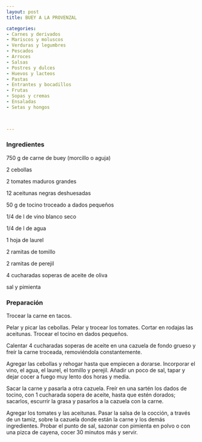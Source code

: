 ```yaml
---
layout: post
title: BUEY A LA PROVENZAL

categories:
- Carnes y derivados
- Mariscos y moluscos
- Verduras y legumbres
- Pescados
- Arroces
- Salsas
- Postres y dulces
- Huevos y lacteos
- Pastas
- Entrantes y bocadillos
- Frutas
- Sopas y cremas
- Ensaladas
- Setas y hongos
 


---
```


<h3>Ingredientes</h3>

750 g de carne de buey (morcillo o aguja)

2 cebollas

2 tomates maduros grandes

12 aceitunas negras deshuesadas

50 g de tocino troceado a dados pequeños

1/4 de l de vino blanco seco

1/4 de l de agua

1 hoja de laurel

2 ramitas de tomillo

2 ramitas de perejil

4 cucharadas soperas de aceite de oliva

sal y pimienta

<h3>Preparación</h3>

Trocear la carne en tacos.

Pelar y picar las cebollas. Pelar y trocear los tomates. Cortar en rodajas las aceitunas. Trocear el tocino en dados pequeños.

Calentar 4 cucharadas soperas de aceite en una cazuela de fondo grueso y freír la carne troceada, removiéndola constantemente.

Agregar las cebollas y rehogar hasta que empiecen a dorarse. Incorporar el vino, el agua, el laurel, el tomillo y perejil. Añadir un poco de sal, tapar y dejar cocer a fuego muy lento dos horas y media.

Sacar la carne y pasarla a otra cazuela. Freír en una sartén los dados de tocino, con 1 cucharada sopera de aceite, hasta que estén dorados; sacarlos, escurrir la grasa y pasarlos a la cazuela con la carne.

Agregar los tomates y las aceitunas. Pasar la salsa de la cocción, a través de un tamiz, sobre la cazuela donde están la carne y los demás ingredientes. Probar el punto de sal, sazonar con pimienta en polvo o con una pizca de cayena, cocer 30 minutos más y servir.

